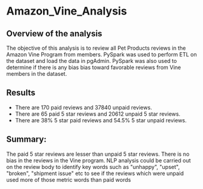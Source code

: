 # Amazon_Vine_Analysis

## Overview of the analysis
The objective of this analysis is to review all Pet Products reviews in the Amazon Vine Program from members. PySpark was used to perform ETL on the dataset and load the data in pgAdmin. PySpark was also used to determine if there is any bias bias toward favorable reviews from Vine members in the dataset.

## Results

- There are 170 paid reviews and 37840 unpaid reviews.
- There are 65 paid 5 star reviews and 20612 unpaid 5 star reviews.
- There are 38% 5 star paid reviews and 54.5% 5 star unpaid reviews.

## Summary: 
The paid 5 star reviews are lesser than unpaid 5 star reviews. There is no bias in the reviews in the Vine program. 
NLP analysis could be carried out on the review body to identify key words such as "unhappy", "upset", "broken", "shipment issue" etc to see if the reviews which were unpaid used more of those metric words than paid words

